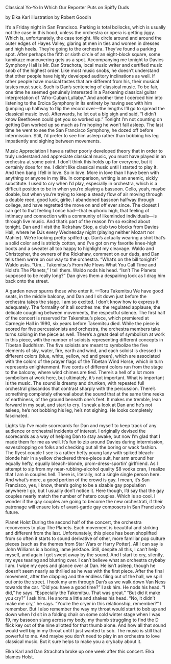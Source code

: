 Classical Yo-Yo
In Which Our Reporter Puts on Spiffy Duds

by Elka Karl
illustration by Robert Goodin

 It’s a Friday night in San Francisco. Parking is total bollocks, which is usually not the case in this hood, unless the orchestra or opera is getting jiggy. Which is, unfortunately, the case tonight. We circle around and around the outer edges of Hayes Valley, glaring at men in ties and women in dresses and high heels. They’re going to the orchestra. They’ve found a parking spot. After perhaps the fifth or sixth circle of an eight-block square, some kamikaze maneuvering gets us a spot.
	Accompanying me tonight to Davies Symphony Hall is Mr. Dan Strachota, local music writer and certified music snob of the highest order. Like most music snobs, he doesn’t understand that other people have highly developed auditory inclinations as well. If other people have musical tastes that are different from his, their musical tastes must suck.
	Such is Dan’s sentencing of classical music. To be fair, one time he seemed genuinely interested in a Parkening classical guitar interpretation of “Afro-Cuban Lullaby.” And another time I coerced him into listening to the Eroica Symphony in its entirety by having sex with him (jumping up halfway to flip the record over—the lengths I’ll go to spread the classical music love). Afterwards, he let out a big sigh and said, “I didn’t know Beethoven could get you so worked up.”
	Tonight I’m not counting on getting Dan worked up so much as I’m hoping he won’t fall asleep. The last time he went to see the San Francisco Symphony, he dozed off before intermission. Still, I’d prefer to see him asleep rather than bobbing his leg impatiently and sighing between movements. 

Music Appreciation
I have a rather poorly developed theory that in order to truly understand and appreciate classical music, you must have played in an orchestra at some point. I don’t think this holds up for everyone, but it certainly does for me. I didn’t like classical music until I started to play it. And then bang I fell in love. So in love. More in love than I have been with anything or anyone in my life. In comparison, writing is an anemic, sickly substitute. I used to cry when I’d play, especially in orchestra, which is a difficult position to be in when you’re playing a bassoon. Cello, yeah, maybe doable, but when you’re trying to keep a steady flow of air moving through a double reed, good luck, girlie. 
	I abandoned bassoon halfway through college, and have regretted the move on and off ever since. The closest I can get to that feeling I once had—that euphoric high, that feeling of intimacy and connection with a community of likeminded individuals—is through live music. And that’s part of the reason I’m so excited about tonight.
	Dan and I visit the Rickshaw Stop, a club two blocks from Davies Hall, where he DJs every Wednesday night (playing neither Mozart nor Mahler). We’re looking pretty spiffed up. Dan’s actually wearing a shirt that’s a solid color and is strictly cotton, and I’ve got on my favorite knee-high boots and a sweater all too happy to highlight my cleavage. Waldo and Christopher, the owners of the Rickshaw, comment on our duds, and Dan tells them we’re on our way to the orchestra.
	“What’s on the bill tonight?” Waldo asks.
	“Um... Takemitsu’s From Me Flows What You Call Time and Holst’s The Planets,” I tell them.
	Waldo nods his head. “Isn’t The Planets supposed to be really long?”
	Dan gives them a despairing look as I drag him back onto the street.

A garden never spurns those who enter it.
	—Toru Takemitsu
We have good seats, in the middle balcony, and Dan and I sit down just before the orchestra takes the stage. I am so excited. I don’t know how to express it adequately. The formality of it all soothes me: the regulated applause, the delicate coughing between movements, the respectful silence.
	The first half of the concert is reserved for Takemitsu’s piece, which premiered at Carnegie Hall in 1990, six years before Takemitsu died. While the piece is scored for five percussionists and orchestra, the orchestra members take turns soloing in the piece as well. There’s a great deal of symbolism at work in this piece, with the number of soloists representing different concepts in Tibetan Buddhism. The five soloists are meant to symbolize the five elements of sky, water, fire, earth and wind, and each soloist is dressed in different colors (blue, white, yellow, red and green), which are associated with the colors of the prayer flags of the Tibetan Wind Horse, which in turn represents enlightenment. Five cords of different colors run from the stage to the balcony, where wind chimes are tied.
	There’s a hell of a lot more symbolism at work here, but ultimately, it’s not important. What is important is the music. The sound is dreamy and drunken, with repeated full orchestral glissandos that contrast sharply with the percussion. There’s something completely ethereal about the sound that at the same time reeks of earthiness, of the ground beneath one’s feet. It makes me tremble, lean forward in my seat, and start to cry.
	I sneak a look at Dan and he’s not asleep, he’s not bobbing his leg, he’s not sighing. He looks completely fascinated.

Lights Up
I’ve made scorecards for Dan and myself to keep track of any audience or orchestral incidents of interest. I originally devised the scorecards as a way of helping Dan to stay awake, but now I’m glad that I made them for me as well. It’s fun to zip around Davies during intermission, eavesdropping on folks and checking out all the boring or wack fashion. The flyest couple I see is a rather hefty young lady with spiked bleach-blonde hair in a yellow checkered three-piece suit, her arm around her equally hefty, equally bleach-blonde, prom-dress-sportin’ girlfriend.
	As I attempt to sip from my near-rubbing-alcohol quality $8 vodka cran, I realize that I am in couples hell. There is, literally, not a single single person here. And what’s more, a good portion of the crowd is gay. I mean, it’s San Francisco, yes, I know, there’s going to be a sizable gay population anywhere I go, but I usually don’t notice it. Here though, I’d say that the gay couples nearly match the number of hetero couples. Which is so cool. I wonder if the gay couples are going to become the new orchestrati, if their patronage will ensure lots of avant-garde gay composers in San Francisco’s future.


Planet Holst
During the second half of the concert, the orchestra reconvenes to play The Planets. Each movement is beautiful and striking and different from the last. Unfortunately, this piece has been shoplifted from so often it starts to sound derivative of other, more familiar pop culture pieces (such as the themes from Star Wars or Harry Potter). All I can say is John Williams is a boring, lame jerkface. Still, despite all this, I can’t help myself, and again I get swept away by the sound. And I start to cry, silently, my eyes tearing and blurring over. I can’t believe what an orchestra crybaby I am. I wipe my eyes and glance over at Dan. He isn’t asleep, though he doesn’t seem nearly as thrilled as he was with the first piece.
	After the final movement, after the clapping and the endless filing out of the hall, we spill out onto the street. I hook my arm through Dan’s as we walk down Van Ness towards the car.
	“Did you have a good time?” I ask him.
	He nods his head. “I did,” he says. “Especially the Takemitsu. That was great.”
	“But did it make you cry?” I ask him.
	He snorts a little and shakes his head. “No, it didn’t make me cry,” he says. “You’re the cryer in this relationship, remember?”
	I remember. But I also remember the way my throat would start to bob up and down when I’d sit in a folding chair on some cold winter stage when I was 19, my bassoon slung across my body, my thumb struggling to find the D flick key out of the nine allotted for that thumb alone. And how all that sound would well big in my throat until I just wanted to sob. 
	The music is still that powerful to me. And maybe you don’t need to play in an orchestra to love classical music. But it sure helps to make you a crybaby about it.

Elka Karl and Dan Strachota broke up one week after this concert. Elka blames Holst. 
